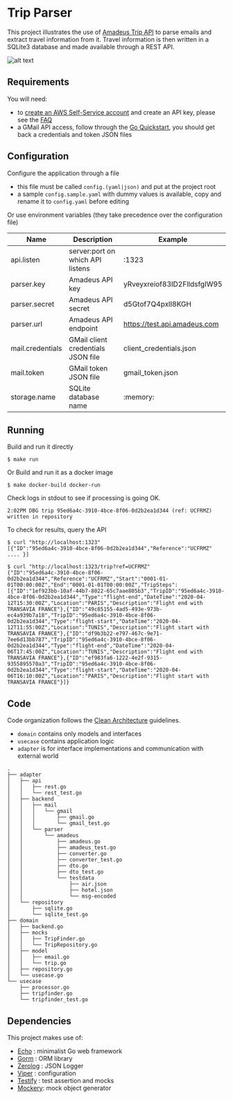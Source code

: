 # Trip Parser

This project illustrates the use of [Amadeus Trip API](https://developers.amadeus.com/self-service/category/trip/api-doc/trip-parser) to parse emails and extract travel information from it.
Travel information is then written in a SQLite3 database and made available through a REST API.

![alt text](https://github.com/esys/go-amadeus-trip/tree/master/doc/flowchart.png?raw=true)

## Requirements

You will need:
- to [create an AWS Self-Service account](https://developers.amadeus.com/register) and create an API key, please see the [FAQ](https://developers.amadeus.com/support/faq/)
- a GMail API access, follow through the [Go Quickstart](https://developers.google.com/gmail/api/quickstart/go), you should get back a credentials and token JSON files

## Configuration

Configure the application through a file
- this file must be called `config.(yaml|json)` and put at the project root
- a sample `config.sample.yaml` with dummy values is available, copy and rename it to `config.yaml` before editing

Or use environment variables (they take precedence over the configuration file)

|Name               |Description                        |Example                        |
|---                |---                                |---                            |
|api.listen         |server:port on which API listens   |:1323                          |
|parser.key         |Amadeus API key                    |yRveyxreiof83ID2FlldsfgIW95    |
|parser.secret      |Amadeus API secret                 |d5Gtof7Q4pxlI8KGH              |
|parser.url         |Amadeus API endpoint               |https://test.api.amadeus.com   |
|mail.credentials   |GMail client credentials JSON file |client_credentials.json        |
|mail.token         |GMail token JSON file              |gmail_token.json               |
|storage.name       |SQLite database name               |:memory:                       |

## Running

Build and run it directly
```
$ make run
```

Or Build and run it as a docker image
```
$ make docker-build docker-run
```

Check logs in stdout to see if processing is going OK. 
```
2:02PM DBG trip 95ed6a4c-3910-4bce-8f06-0d2b2ea1d344 (ref: UCFRMZ) written in repository
```

To check for results, query the API
```
$ curl "http://localhost:1323"
[{"ID":"95ed6a4c-3910-4bce-8f06-0d2b2ea1d344","Reference":"UCFRMZ" .... }]

$ curl "http://localhost:1323/trip?ref=UCFRMZ"
{"ID":"95ed6a4c-3910-4bce-8f06-0d2b2ea1d344","Reference":"UCFRMZ","Start":"0001-01-01T00:00:00Z","End":"0001-01-01T00:00:00Z","TripSteps":[{"ID":"1ef923bb-10af-44b7-8022-65c7aae805b3","TripID":"95ed6a4c-3910-4bce-8f06-0d2b2ea1d344","Type":"flight-end","DateTime":"2020-04-12T15:30:00Z","Location":"PARIS","Description":"Flight end with TRANSAVIA FRANCE"},{"ID":"49c85155-4ad5-493e-973b-ec4a939b7a18","TripID":"95ed6a4c-3910-4bce-8f06-0d2b2ea1d344","Type":"flight-start","DateTime":"2020-04-12T11:55:00Z","Location":"TUNIS","Description":"Flight start with TRANSAVIA FRANCE"},{"ID":"df9b3b22-e797-467c-9e71-7ee6d13bb787","TripID":"95ed6a4c-3910-4bce-8f06-0d2b2ea1d344","Type":"flight-end","DateTime":"2020-04-06T17:45:00Z","Location":"TUNIS","Description":"Flight end with TRANSAVIA FRANCE"},{"ID":"ef983fa6-1222-4e2f-9315-9355895570a3","TripID":"95ed6a4c-3910-4bce-8f06-0d2b2ea1d344","Type":"flight-start","DateTime":"2020-04-06T16:10:00Z","Location":"PARIS","Description":"Flight start with TRANSAVIA FRANCE"}]}
```

## Code

Code organization follows the [Clean Architecture](https://blog.cleancoder.com/uncle-bob/2012/08/13/the-clean-architecture.html) guidelines.
- `domain` contains only models and interfaces
- `usecase` contains application logic
- `adapter` is for interface implementations and communication with external world

```
.
├── adapter
│   ├── api
│   │   ├── rest.go
│   │   └── rest_test.go
│   ├── backend
│   │   ├── mail
│   │   │   └── gmail
│   │   │       ├── gmail.go
│   │   │       └── gmail_test.go
│   │   └── parser
│   │       └── amadeus
│   │           ├── amadeus.go
│   │           ├── amadeus_test.go
│   │           ├── converter.go
│   │           ├── converter_test.go
│   │           ├── dto.go
│   │           ├── dto_test.go
│   │           └── testdata
│   │               ├── air.json
│   │               ├── hotel.json
│   │               └── msg-encoded
│   └── repository
│       ├── sqlite.go
│       └── sqlite_test.go
├── domain
│   ├── backend.go
│   ├── mocks
│   │   ├── TripFinder.go
│   │   └── TripRepository.go
│   ├── model
│   │   ├── email.go
│   │   └── trip.go
│   ├── repository.go
│   └── usecase.go
└── usecase
    ├── processor.go
    ├── tripfinder.go
    └── tripfinder_test.go

```


## Dependencies

This project makes use of:
- [Echo](https://github.com/labstack/echo) : minimalist Go web framework
- [Gorm](https://github.com/go-gorm/gorm) : ORM library
- [Zerolog](https://github.com/rs/zerolog) : JSON Logger
- [Viper](https://github.com/spf13/viper) : configuration
- [Testify](https://github.com/stretchr/testify) : test assertion and mocks
- [Mockery](https://github.com/vektra/mockery): mock object generator
